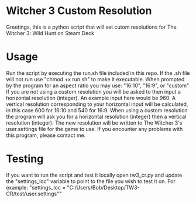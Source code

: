 # Witcher 3 Custom Resolution
Greetings, this is a python script that will set cutom resolutions for The Witcher 3: Wild Hunt on Steam Deck

# Usage
Run the script by executing the run.sh file included in this repo. If the .sh file will not run use "chmod +x run.sh" to make it executable.
When prompted by the program for an aspect ratio you may use: "16:10", "16:9", or "custom"
If you are not using a custom resolution you will be asked to then input a horizontal resolution (integer). An example input here would be 960.
A vertical resolution corresponding to your horizontal input will be calculated, in this case 600 for 16:10 and 540 for 16:9.
When using a custom resolution the program will ask you for a horizontal resolution (integer) then a vertical resolution (integer).
The new resolution will be written to The Witcher 3's user.settings file for the game to use. If you encounter any problems with this program, please contact me.

# Testing
If you want to run the script and test it locally open tw3_cr.py and update the "settings_loc" variable to point to the file you wish to test it on.
For example: "settings_loc = "C:/Users/Bob/Desktop/TW3-CR/test/user.settings""
